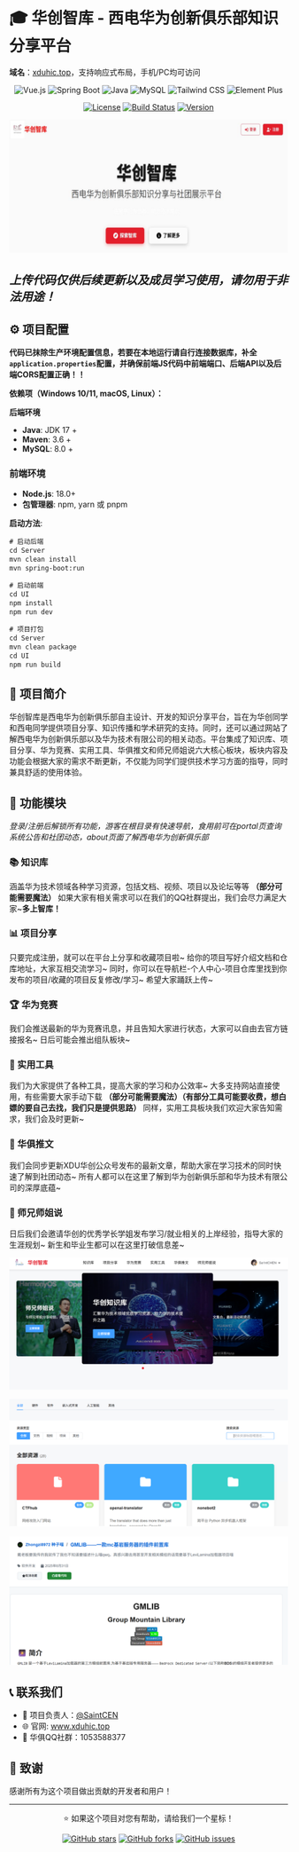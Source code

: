 # 🎓 华创智库 - 西电华为创新俱乐部知识分享平台

**域名**：<a href='xduhic.top'>xduhic.top</a>，支持响应式布局，手机/PC均可访问

<div align="center">

![Vue.js](https://img.shields.io/badge/Vue.js-3.3.8-4FC08D?style=for-the-badge&logo=vue.js&logoColor=white)
![Spring Boot](https://img.shields.io/badge/Spring_Boot-3.5.4-6DB33F?style=for-the-badge&logo=spring-boot&logoColor=white)
![Java](https://img.shields.io/badge/Java-17-ED8B00?style=for-the-badge&logo=openjdk&logoColor=white)
![MySQL](https://img.shields.io/badge/MySQL-8.0-4479A1?style=for-the-badge&logo=mysql&logoColor=white)
![Tailwind CSS](https://img.shields.io/badge/Tailwind_CSS-3.3.5-38B2AC?style=for-the-badge&logo=tailwind-css&logoColor=white)
![Element Plus](https://img.shields.io/badge/Element_Plus-2.4.2-409EFF?style=for-the-badge&logo=element&logoColor=white)

[![License](https://img.shields.io/badge/License-MIT-blue.svg?style=for-the-badge)](LICENSE)
[![Build Status](https://img.shields.io/badge/Build-Passing-brightgreen?style=for-the-badge)](https://github.com/Sa1ntCEN/HIC_ZHIKU)
[![Version](https://img.shields.io/badge/Version-1.0.0-orange?style=for-the-badge)](https://github.com/SaintCEN/HIC_ZHIKU/releases)

</div>

<img src='./img_example/Landing.jpg'></img>

## *上传代码仅供后续更新以及成员学习使用，请勿用于非法用途！*

## ⚙️ 项目配置

**代码已抹除生产环境配置信息，若要在本地运行请自行连接数据库，补全`application.properties`配置，并确保前端JS代码中前端端口、后端API以及后端CORS配置正确！！**

**依赖项（Windows 10/11, macOS, Linux）：**

**后端环境**
- **Java**: JDK 17 +
- **Maven**: 3.6 +
- **MySQL**: 8.0 +
### 前端环境
- **Node.js**: 18.0+ 
- **包管理器**: npm, yarn 或 pnpm

**启动方法**:

````
# 启动后端
cd Server
mvn clean install
mvn spring-boot:run
````

````
# 启动前端
cd UI
npm install
npm run dev
````

````
# 项目打包
cd Server
mvn clean package
cd UI
npm run build
````

## 📖 项目简介

华创智库是西电华为创新俱乐部自主设计、开发的知识分享平台，旨在为华创同学和西电同学提供项目分享、知识传播和学术研究的支持。同时，还可以通过网站了解西电华为创新俱乐部以及华为技术有限公司的相关动态。平台集成了知识库、项目分享、华为竞赛、实用工具、华俱推文和师兄师姐说六大核心板块，板块内容及功能会根据大家的需求不断更新，不仅能为同学们提供技术学习方面的指导，同时兼具舒适的使用体验。

## 🎯 功能模块

*登录/注册后解锁所有功能，游客在根目录有快速导航，食用前可在portal页查询系统公告和社团动态，about页面了解西电华为创新俱乐部*

### 📚 知识库

涵盖华为技术领域各种学习资源，包括文档、视频、项目以及论坛等等 **（部分可能需要魔法）** 如果大家有相关需求可以在我们的QQ社群提出，我们会尽力满足大家~**多上智库！**

### 📊 项目分享

只要完成注册，就可以在平台上分享和收藏项目啦~ 给你的项目写好介绍文档和仓库地址，大家互相交流学习~ 同时，你可以在导航栏-个人中心-项目仓库里找到你发布的项目/收藏的项目反复修改/学习~ 希望大家踊跃上传~

### 🏆 华为竞赛

我们会推送最新的华为竞赛讯息，并且告知大家进行状态，大家可以自由去官方链接报名~ 日后可能会推出组队板块~

### 📅 实用工具

我们为大家提供了各种工具，提高大家的学习和办公效率~ 大多支持网站直接使用，有些需要大家手动下载 **（部分可能需要魔法）（有部分工具可能要收费，想白嫖的要自己去找，我们只是提供思路）** 同样，实用工具板块我们欢迎大家告知需求，我们会及时更新~

### 📢 华俱推文

我们会同步更新XDU华创公众号发布的最新文章，帮助大家在学习技术的同时快速了解到社团动态~ 所有人都可以在这里了解到华为创新俱乐部和华为技术有限公司的深厚底蕴~

### 👤 师兄师姐说

日后我们会邀请华创的优秀学长学姐发布学习/就业相关的上岸经验，指导大家的生涯规划~ 新生和毕业生都可以在这里打破信息差~

<img src='./img_example/Portal.jpg'></img>

<img src='./img_example/Knowledge.png'></img>

<img src='./img_example/Repository_detail.png'></img>

## 📞 联系我们

- 👤 项目负责人：[@SaintCEN](https://github.com/SaintCEN)
- 🌐 官网: www.xduhic.top
- 💬 华俱QQ社群：1053588377

## 🙏 致谢

感谢所有为这个项目做出贡献的开发者和用户！

---

<div align="center">

⭐ 如果这个项目对您有帮助，请给我们一个星标！

[![GitHub stars](https://img.shields.io/github/stars/SaintCEN/HIC_ZHIKU?style=social)](https://github.com/SaintCEN/HIC_ZHIKU/stargazers)
[![GitHub forks](https://img.shields.io/github/forks/SaintCEN/HIC_ZHIKU?style=social)](https://github.com/SaintCEN/HIC_ZHIKU/network/members)
[![GitHub issues](https://img.shields.io/github/issues/SaintCEN/HIC_ZHIKU)](https://github.com/SaintCEN/HIC_ZHIKU/issues)

</div>
